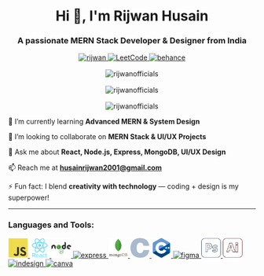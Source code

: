 <h1 align="center">Hi 👋, I'm Rijwan Husain</h1>
<h3 align="center">A passionate MERN Stack Developer & Designer from India</h3>

<p align="center">
  <a href="https://www.linkedin.com/in/rijwanln/" target="blank">
    <img src="https://raw.githubusercontent.com/rahuldkjain/github-profile-readme-generator/master/src/images/icons/Social/linked-in-alt.svg" alt="rijwan" height="30" width="40" />
  </a>
  <a href="https://leetcode.com/u/__rijwan/" target="blank">
    <img src="https://upload.wikimedia.org/leetcode-logo.png" alt="LeetCode" height="30" width="40" />
  </a>
  <a href="https://www.behance.net/rijwanhusain" target="blank">
    <img src="https://cdn.worldvectorlogo.com/logos/behance-1.svg" alt="behance" height="30" width="40" />
  </a>
</p>

<p align="center">
  <img align="center" src="https://github-readme-stats.vercel.app/api/top-langs?username=rijwanofficials&show_icons=true&locale=en&layout=compact&theme=dracula" alt="rijwanofficials" />
</p>

<p align="center">
  <img align="center" src="https://github-readme-stats.vercel.app/api?username=rijwanofficials&show_icons=true&locale=en&theme=dracula" alt="rijwanofficials" />
</p>

<p align="center">
  <img align="center" src="https://github-readme-streak-stats.herokuapp.com/?user=rijwanofficials&theme=dracula" alt="rijwanofficials" />
</p>

🌱 I’m currently learning **Advanced MERN & System Design**  

👯 I’m looking to collaborate on **MERN Stack & UI/UX Projects**  

💬 Ask me about **React, Node.js, Express, MongoDB, UI/UX Design**  

📫 Reach me at **husainrijwan2001@gmail.com**  

⚡ Fun fact: I blend **creativity with technology** — coding + design is my superpower!  

---

<h3 align="left">Languages and Tools:</h3>
<p align="left">
  <a href="https://developer.mozilla.org/en-US/docs/Web/JavaScript" target="_blank" rel="noreferrer">
    <img src="https://raw.githubusercontent.com/devicons/devicon/master/icons/javascript/javascript-original.svg" alt="javascript" width="40" height="40"/>
  </a>
  <a href="https://reactjs.org/" target="_blank" rel="noreferrer">
    <img src="https://raw.githubusercontent.com/devicons/devicon/master/icons/react/react-original-wordmark.svg" alt="react" width="40" height="40"/>
  </a>
  <a href="https://nodejs.org" target="_blank" rel="noreferrer">
    <img src="https://raw.githubusercontent.com/devicons/devicon/master/icons/nodejs/nodejs-original-wordmark.svg" alt="nodejs" width="40" height="40"/>
  </a>
  <a href="https://expressjs.com/" target="_blank" rel="noreferrer">
    <img src="https://www.vectorlogo.zone/logos/expressjs/expressjs-icon.svg" alt="express" width="40" height="40"/>
  </a>
  <a href="https://www.mongodb.com/" target="_blank" rel="noreferrer">
    <img src="https://raw.githubusercontent.com/devicons/devicon/master/icons/mongodb/mongodb-original-wordmark.svg" alt="mongodb" width="40" height="40"/>
  </a>
  <a href="https://www.cprogramming.com/" target="_blank" rel="noreferrer">
    <img src="https://raw.githubusercontent.com/devicons/devicon/master/icons/c/c-original.svg" alt="c" width="40" height="40"/>
  </a>
  <a href="https://isocpp.org/" target="_blank" rel="noreferrer">
    <img src="https://raw.githubusercontent.com/devicons/devicon/master/icons/cplusplus/cplusplus-original.svg" alt="cplusplus" width="40" height="40"/>
  </a>
  <a href="https://figma.com/" target="_blank" rel="noreferrer">
    <img src="https://www.vectorlogo.zone/logos/figma/figma-icon.svg" alt="figma" width="40" height="40"/>
  </a>
  <a href="https://www.adobe.com/products/photoshop.html" target="_blank" rel="noreferrer">
    <img src="https://raw.githubusercontent.com/devicons/devicon/master/icons/photoshop/photoshop-line.svg" alt="photoshop" width="40" height="40"/>
  </a>
  <a href="https://www.adobe.com/products/illustrator.html" target="_blank" rel="noreferrer">
    <img src="https://raw.githubusercontent.com/devicons/devicon/master/icons/illustrator/illustrator-line.svg" alt="illustrator" width="40" height="40"/>
  </a>
  <a href="https://www.adobe.com/products/indesign.html" target="_blank" rel="noreferrer">
    <img src="https://raw.githubusercontent.com/devicons/devicon/master/icons/indesign/indesign-line.svg" alt="indesign" width="40" height="40"/>
  </a>
  <a href="https://www.canva.com/" target="_blank" rel="noreferrer">
    <img src="https://www.vectorlogo.zone/logos/canva/canva-icon.svg" alt="canva" width="40" height="40"/>
  </a>
</p>

